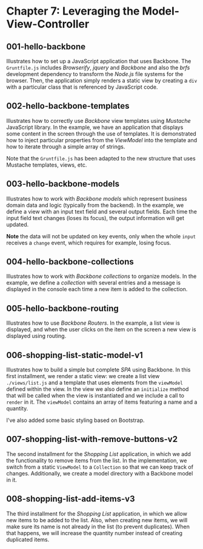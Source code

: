 # Chapter 7: Leveraging the Model-View-Controller

## 001-hello-backbone
Illustrates how to set up a JavaScript application that uses Backbone. The `Gruntfile.js` includes *Browserify*, *jquery* and *Backbone* and also the *brfs* development dependency to transform the *Node.js* file systems for the browser.
Then, the application simply renders a static view by creating a `div` with a particular class that is referenced by JavaScript code.

## 002-hello-backbone-templates
Illustrates how to correctly use *Backbone* view templates using *Mustache* JavaScript library. In the example, we have an application that displays some content in the screen through the use of templates. It is demonstrated how to inject particular properties from the *ViewModel* into the template and how to iterate through a simple array of strings.

Note that the `Gruntfile.js` has been adapted to the new structure that uses Mustache templates, views, etc.

## 003-hello-backbone-models
Illustrates how to work with *Backbone models* which represent business domain data and logic (typically from the backend). In the example, we define a view with an input text field and several output fields. Each time the input field text changes (loses its focus), the output information will get updated.

**Note** the data will not be updated on key events, only when the whole `input` receives a `change` event, which requires for example, losing focus.  

## 004-hello-backbone-collections
Illustrates how to work with *Backbone collections* to organize models. In the example, we define a *collection* with several entries and a message is displayed in the console each time a new item is added to the collection.

## 005-hello-backbone-routing
Illustrates how to use *Backbone Routers*. In the example, a list view is displayed, and when the user clicks on the item on the screen a new view is displayed using routing.

## 006-shopping-list-static-model-v1
Illustrates how to build a simple but complete *SPA* using Backbone. In this first installment, we render a static view: we create a list view `./views/list.js` and a template that uses elements from the `viewModel` defined within the view. In the view we also define an `initialize` method that will be called when the view is instantiated and we include a call to `render` in it.
The `viewModel` contains an array of items featuring a name and a quantity.

I've also added some basic styling based on Bootstrap.

## 007-shopping-list-with-remove-buttons-v2
The second installment for the *Shopping List* application, in which we add the functionality to remove items from the list. In the implementation, we switch from a static `ViewModel` to a `Collection` so that we can keep track of changes. Additionally, we create a model directory with a Backbone model in it.

## 008-shopping-list-add-items-v3
The third installment for the *Shopping List* application, in which we allow new items to be added to the list. Also, when creating new items, we will make sure its name is not already in the list (to prevent duplicates). When that happens, we will increase the quantity number instead of creating duplicated items.
